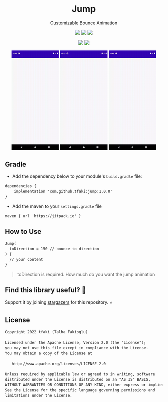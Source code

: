 <div align="center"> <h1 align="center">Jump</h1> </div>

<p align="center">
Customizable Bounce Animation 
</p>

<p align="center">
  <img src="https://img.shields.io/badge/kotlin-%230095D5.svg?style=for-the-badge&logo=kotlin&logoColor=white">
  <img src="https://img.shields.io/badge/Android-3DDC84?style=for-the-badge&logo=android&logoColor=white">
  <img src="https://img.shields.io/badge/Android%20Studio-3DDC84.svg?style=for-the-badge&logo=android-studio&logoColor=white">
</p>

<p align="center">
  <img src="https://jitpack.io/v/tfaki/jump.svg">
  <img src="https://img.shields.io/badge/License-Apache_2.0-blue.svg">
</p>

<p align="center">
 <img src="jumping_top.gif" width="30%"/>
  <img src="jumping_button.gif" width="30%"/>
  <img src="jumping_bottom.gif" width="30%"/>
</p>
  
  <p align="center">
</p>

## Gradle
- Add the dependency below to your module's `build.gradle` file:
```xml
dependencies {
    implementation 'com.github.tfaki:jump:1.0.0'
}
``` 
- Add the maven to your `settings.gradle` file
```xml
maven { url 'https://jitpack.io' }
```

## How to Use
```xml
Jump(
  toDirection = 150 // bounce to direction
) {
  // your content                        
}
```
> toDirection is required. How much do you want the jump animation

## Find this library useful? 🤩
Support it by joining [stargazers](https://github.com/tfaki/jump/stargazers) for this repository. ⭐

## License

```xml
Copyright 2022 tfaki (Talha Fakioglu)

Licensed under the Apache License, Version 2.0 (the "License");
you may not use this file except in compliance with the License.
You may obtain a copy of the License at

   http://www.apache.org/licenses/LICENSE-2.0

Unless required by applicable law or agreed to in writing, software
distributed under the License is distributed on an "AS IS" BASIS,
WITHOUT WARRANTIES OR CONDITIONS OF ANY KIND, either express or implied.
See the License for the specific language governing permissions and
limitations under the License.
